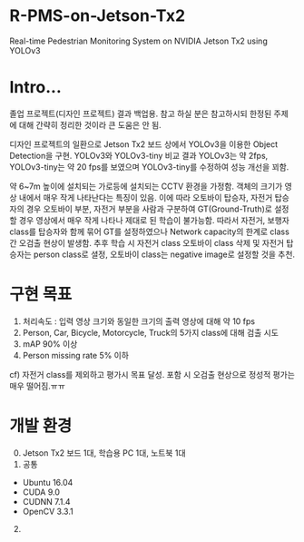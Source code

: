 # R-PMS-on-Jetson-Tx2
Real-time Pedestrian Monitoring System on NVIDIA Jetson Tx2 using YOLOv3

# Intro...
졸업 프로젝트(디자인 프로젝트) 결과 백업용.
참고 하실 분은 참고하시되 한정된 주제에 대해 간략히 정리한 것이라 큰 도움은 안 됨.

디자인 프로젝트의 일환으로 Jetson Tx2 보드 상에서 YOLOv3을 이용한 Object Detection을 구현.
YOLOv3와 YOLOv3-tiny 비교 결과 YOLOv3는 약 2fps, YOLOv3-tiny는 약 20 fps를 보였으며 YOLOv3-tiny를 수정하여 성능 개선을 꾀함.

약 6~7m 높이에 설치되는 가로등에 설치되는 CCTV 환경을 가정함.
객체의 크기가 영상 내에서 매우 작게 나타난다는 특징이 있음.
이에 따라 오토바이 탑승자, 자전거 탑승자의 경우 오토바이 부분, 자전거 부분을 사람과 구분하여 GT(Ground-Truth)로 설정할 경우 영상에서 매우 작게 나타나 제대로 된 학습이 불가능함.
따라서 자전거, 보행자 class를 탑승자와 함께 묶어 GT를 설정하였으나 Network capacity의 한계로 class간 오검출 현상이 발생함.
추후 학습 시 자전거 class 오토바이 class 삭제 및 자전거 탑승자는 person class로 셜정, 오토바이 class는 negative image로 설정할 것을 추천.

# 구현 목표
1. 처리속도 : 입력 영상 크기와 동일한 크기의 출력 영상에 대해 약 10 fps 
2. Person, Car, Bicycle, Motorcycle, Truck의 5가지 class에 대해 검출 시도
3. mAP 90% 이상
4. Person missing rate 5% 이하

cf) 자전거 class를 제외하고 평가시 목표 달성. 포함 시 오검출 현상으로 정성적 평가는 매우 떨어짐.ㅠㅠ

# 개발 환경
0. Jetson Tx2 보드 1대, 학습용 PC 1대, 노트북 1대
1. 공통
 - Ubuntu 16.04
 - CUDA 9.0
 - CUDNN 7.1.4
 - OpenCV 3.3.1
 
 2. 

